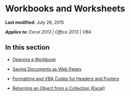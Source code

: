
# Workbooks and Worksheets

 **Last modified:** July 28, 2015

 _**Applies to:** Excel 2013 | Office 2013 | VBA_

## In this section


-  [Opening a Workbook](d7445059-fcb3-edf3-752e-3a1014022f81.md)
    
-  [Saving Documents as Web Pages](ea07da4e-39f6-d04e-00cc-d52eb87f652f.md)
    
-  [Formatting and VBA Codes for Headers and Footers](70013db6-bb60-8c19-5ef4-1cb54f79b68c.md)
    
-  [Returning an Object from a Collection (Excel)](f8a36459-f9dd-9f4c-ef7a-b188173434d5.md)
    
